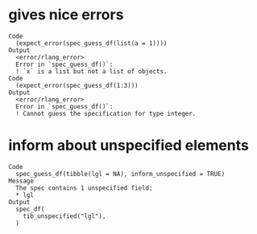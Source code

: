 # gives nice errors

    Code
      (expect_error(spec_guess_df(list(a = 1))))
    Output
      <error/rlang_error>
      Error in `spec_guess_df()`:
      ! `x` is a list but not a list of objects.
    Code
      (expect_error(spec_guess_df(1:3)))
    Output
      <error/rlang_error>
      Error in `spec_guess_df()`:
      ! Cannot guess the specification for type integer.

# inform about unspecified elements

    Code
      spec_guess_df(tibble(lgl = NA), inform_unspecified = TRUE)
    Message
      The spec contains 1 unspecified field:
      * lgl
    Output
      spec_df(
        tib_unspecified("lgl"),
      )

